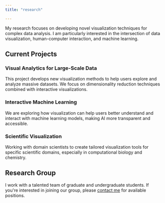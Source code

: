```yaml
---
title: "research"

---
```



My research focuses on developing novel visualization techniques for complex data analysis. I am particularly interested in the intersection of data visualization, human-computer interaction, and machine learning.

## Current Projects

### Visual Analytics for Large-Scale Data

This project develops new visualization methods to help users explore and analyze massive datasets. We focus on dimensionality reduction techniques combined with interactive visualizations.

### Interactive Machine Learning

We are exploring how visualization can help users better understand and interact with machine learning models, making AI more transparent and accessible.

### Scientific Visualization

Working with domain scientists to create tailored visualization tools for specific scientific domains, especially in computational biology and chemistry.

## Research Group

I work with a talented team of graduate and undergraduate students. If you're interested in joining our group, please [contact me](#) for available positions.